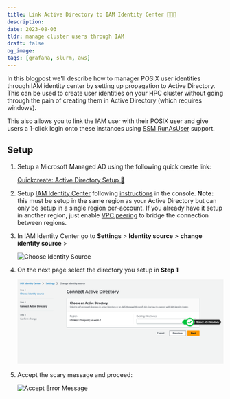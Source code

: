```yaml
---
title: Link Active Directory to IAM Identity Center 👨‍👨‍👦
description:
date: 2023-08-03
tldr: manage cluster users through IAM
draft: false
og_image: 
tags: [grafana, slurm, aws]
---
```


In this blogpost we'll describe how to manager POSIX user identities through IAM identity center by setting up propagation to Active Directory. This can be used to create user identities on your HPC cluster without going through the pain of creating them in Active Directory (which requires windows). 

This also allows you to link the IAM user with their POSIX user and give users a 1-click login onto these instances using [SSM RunAsUser](https://docs.aws.amazon.com/systems-manager/latest/userguide/session-preferences-run-as.html) support.

## Setup

1. Setup a Microsoft Managed AD using the following quick create link:

    [Quickcreate: Active Directory Setup 🚀](https://us-east-1.console.aws.amazon.com/cloudformation/home?region=us-east-1#/stacks/create/review?stackName=pcluster-ad&templateURL=https://aws-hpc-workshops.s3.amazonaws.com/ad-integration.yaml)

2. Setup [IAM Identity Center](https://console.aws.amazon.com/singlesignon/home?) following [instructions](https://docs.aws.amazon.com/singlesignon/latest/userguide/get-started-enable-identity-center.html?icmpid=docs_sso_console) in the console. **Note:** this must be setup in the same region as your Active Directory but can only be setup in a single region per-account. If you already have it setup in another region, just enable [VPC peering](https://docs.aws.amazon.com/vpc/latest/peering/what-is-vpc-peering.html) to bridge the connection between regions.

2. In IAM Identity Center go to **Settings** > **Identity source** > **change identity source** > 

    ![Choose Identity Source](/img/link-iam-to-ad/choose-identity-source.png)

3. On the next page select the directory you setup in **Step 1**

    ![Select AD](/static/img/link-iam-to-ad/select-ad.png)

4. Accept the scary message and proceed:

    ![Accept Error Message](/img/link-iam-to-ad/accept.png)